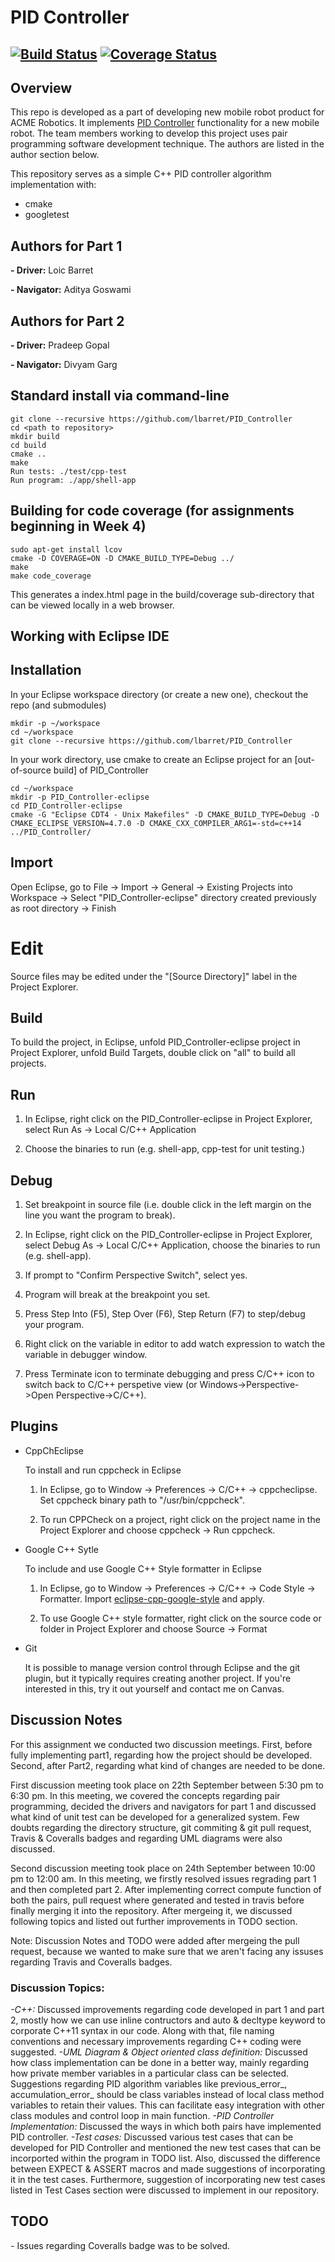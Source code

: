 # PID Controller
[![Build Status](https://travis-ci.org/Lbarret/PID_Controller.svg?branch=master)](https://travis-ci.org/Lbarret/PID_Controller)
[![Coverage Status](https://coveralls.io/repos/github/Lbarret/PID_Controller/badge.svg?branch=master)](https://coveralls.io/github/Lbarret/PID_Controller?branch=master)
---

## Overview

This repo is developed as a part of developing new mobile robot product for ACME Robotics. It implements [PID Controller](https://en.wikipedia.org/wiki/PID_controller) functionality for a new mobile robot. The team members working to develop this project uses pair programming software development technique. The authors are listed in the author section below.

This repository serves as a simple C++ PID controller algorithm implementation with:

- cmake
- googletest

## Authors for Part 1

**- Driver:** Loic Barret

**- Navigator:** Aditya Goswami 

## Authors for Part 2

**- Driver:** Pradeep Gopal

**- Navigator:** Divyam Garg


## Standard install via command-line
```
git clone --recursive https://github.com/lbarret/PID_Controller
cd <path to repository>
mkdir build
cd build
cmake ..
make
Run tests: ./test/cpp-test
Run program: ./app/shell-app
```

## Building for code coverage (for assignments beginning in Week 4)
```
sudo apt-get install lcov
cmake -D COVERAGE=ON -D CMAKE_BUILD_TYPE=Debug ../
make
make code_coverage
```
This generates a index.html page in the build/coverage sub-directory that can be viewed locally in a web browser.

## Working with Eclipse IDE ##

## Installation

In your Eclipse workspace directory (or create a new one), checkout the repo (and submodules)
```
mkdir -p ~/workspace
cd ~/workspace
git clone --recursive https://github.com/lbarret/PID_Controller
```

In your work directory, use cmake to create an Eclipse project for an [out-of-source build] of PID_Controller

```
cd ~/workspace
mkdir -p PID_Controller-eclipse
cd PID_Controller-eclipse
cmake -G "Eclipse CDT4 - Unix Makefiles" -D CMAKE_BUILD_TYPE=Debug -D CMAKE_ECLIPSE_VERSION=4.7.0 -D CMAKE_CXX_COMPILER_ARG1=-std=c++14 ../PID_Controller/
```

## Import

Open Eclipse, go to File -> Import -> General -> Existing Projects into Workspace -> 
Select "PID_Controller-eclipse" directory created previously as root directory -> Finish

# Edit

Source files may be edited under the "[Source Directory]" label in the Project Explorer.


## Build

To build the project, in Eclipse, unfold PID_Controller-eclipse project in Project Explorer,
unfold Build Targets, double click on "all" to build all projects.

## Run

1. In Eclipse, right click on the PID_Controller-eclipse in Project Explorer,
select Run As -> Local C/C++ Application

2. Choose the binaries to run (e.g. shell-app, cpp-test for unit testing.)


## Debug


1. Set breakpoint in source file (i.e. double click in the left margin on the line you want 
the program to break).

2. In Eclipse, right click on the PID_Controller-eclipse in Project Explorer, select Debug As -> 
Local C/C++ Application, choose the binaries to run (e.g. shell-app).

3. If prompt to "Confirm Perspective Switch", select yes.

4. Program will break at the breakpoint you set.

5. Press Step Into (F5), Step Over (F6), Step Return (F7) to step/debug your program.

6. Right click on the variable in editor to add watch expression to watch the variable in 
debugger window.

7. Press Terminate icon to terminate debugging and press C/C++ icon to switch back to C/C++ 
perspetive view (or Windows->Perspective->Open Perspective->C/C++).


## Plugins

- CppChEclipse

    To install and run cppcheck in Eclipse

    1. In Eclipse, go to Window -> Preferences -> C/C++ -> cppcheclipse.
    Set cppcheck binary path to "/usr/bin/cppcheck".

    2. To run CPPCheck on a project, right click on the project name in the Project Explorer 
    and choose cppcheck -> Run cppcheck.


- Google C++ Sytle

    To include and use Google C++ Style formatter in Eclipse

    1. In Eclipse, go to Window -> Preferences -> C/C++ -> Code Style -> Formatter. 
    Import [eclipse-cpp-google-style][reference-id-for-eclipse-cpp-google-style] and apply.

    2. To use Google C++ style formatter, right click on the source code or folder in 
    Project Explorer and choose Source -> Format

[reference-id-for-eclipse-cpp-google-style]: https://raw.githubusercontent.com/google/styleguide/gh-pages/eclipse-cpp-google-style.xml

- Git

    It is possible to manage version control through Eclipse and the git plugin, but it typically requires creating another project. If you're interested in this, try it out yourself and contact me on Canvas.

## Discussion Notes
For this assignment we conducted two discussion meetings. First, before fully implementing part1, regarding how the project should be developed. Second, after Part2, regarding what kind of changes are needed to be done.

First discussion meeting took place on 22th September between 5:30 pm to 6:30 pm. In this meeting, we covered the concepts regarding pair programming, decided the drivers and navigators for part 1 and discussed what kind of unit test can be developed for a generalized system. Few doubts regarding the directory structure, git commiting & git pull request, Travis & Coveralls badges and regarding UML diagrams were also discussed.

Second discussion meeting took place on 24th September between 10:00 pm to 12:00 am. In this meeting, we firstly resolved issues regrading part 1 and then completed part 2. After implementing correct compute function of both the pairs, pull request where generated and tested in travis before finally merging it into the repository. After mergeing it, we discussed following topics and listed out further improvements in TODO section.

Note: Discussion Notes and TODO were added after mergeing the pull request, because we wanted to make sure that we aren't facing any issuses regarding Travis and Coveralls badges.

### Discussion Topics:

*-C++:* Discussed improvements regarding code developed in part 1 and part 2, mostly how we can use inline contructors and auto & decltype keyword to corporate C++11 syntax in our code. Along with that, file naming conventions and necessary improvements regarding C++ coding were suggested.
*-UML Diagram & Object oriented class definition:* Discussed how class implementation can be done in a better way, mainly regarding how private member variables in a particular class can be selected. Suggestions regarding PID algorithm variables like previous_error_, accumulation_error_ should be class variables instead of local class method variables to retain their values. This can facilitate easy integration with other class modules and control loop in main function.
*-PID Controller Implementation:* Discussed the ways in which both pairs have implemented PID controller.
*-Test cases:* Discussed various test cases that can be developed for PID Controller and mentioned the new test cases that can be incorported within the program in TODO list. Also, discussed the difference between EXPECT & ASSERT macros and made suggestions of incorporating it in the test cases. Furthermore, suggestion of incorporating new test cases listed in Test Cases section were discussed to implement in our repository.

## TODO
*-* Issues regarding Coveralls badge was to be solved.
